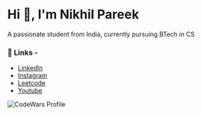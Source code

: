 <h1>Hi 👋, I'm Nikhil Pareek</h1>
A passionate student from India, currently pursuing BTech in CS</h3>

### 🔗 Links -
- [LinkedIn](https://linkedin.com/in/nikkhil-pareek)    
- [Instagram](https://instagram.com/nikkhil.pareek)   
- [Leetcode](https://leetcode.com/nikkhil-pareek/)  
- [Youtube](https://youtube.com/@nikkhil.pareek) 

![CodeWars Profile](https://www.codewars.com/users/nikkhil.pareek/badges/large)



